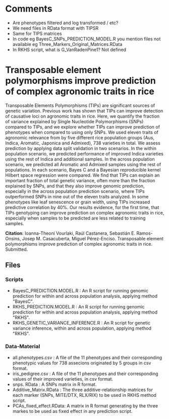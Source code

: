 # Comments
- Are phenotypes filtered and log transformed / etc?
- We need files in RData format with TIPSR
- Same for TIPS matrices
- In code eg BayesC_SNPs_PREDICTION_MODEL.R you mention files not available eg Three_Markers_Original_Matrices.RData
- In RKHS script, what is G_VanRadenPine1? Not defined

# Transposable element polymorphisms improve prediction of complex agronomic traits in rice

Transposable Elements Polymorphisms (TIPs) are significant sources of genetic variation. Previous work has shown that TIPs can improve detection of causative loci on agronomic traits in rice. Here, we quantify the fraction of variance explained by Single Nucleotide Polymorphisms (SNPs) compared to TIPs, and we explore whether TIPs can improve prediction of phenotypes when compared to using only SNPs. We used eleven traits of agronomic relevance from by five different rice population groups (Aus, Indica, Aromatic, Japonica and Admixed), 738 varieties in total. We assess prediction by applying data split validation in two scenarios. In the within population scenario, we predicted performance of improved Indica varieties using the rest of Indica and additional samples. In the across population scenario, we predicted all Aromatic and Admixed samples using the rest of populations. In each scenario, Bayes C and a Bayesian reproducible kernel Hilbert space regression were compared. We find that TIPs can explain an important fraction of total genetic variance, often more than the fraction explained by SNPs, and that they also improve genomic prediction, especially in the across population prediction scenario, where TIPs outperformed SNPs in nine out of the eleven traits analyzed. In some phenotypes like leaf senescence or grain width, using TIPs increased predictive correlation by 40%. Our results evidence, for the first time, that TIPs genotyping can improve prediction on complex agronomic traits in rice, especially when samples to be predicted are less related to training samples. 

**Citation**:  Ioanna-Theoni Vourlaki, Raúl Castanera, Sebastián E. Ramos-Onsins, Josep M. Casacuberta, Miguel Pérez-Enciso. Transposable element polymorphisms improve prediction of complex agronomic traits in rice. Submitted.



## Files
  ### Scripts 
  * BayesC_PREDICTION.MODEL.R : An R script for running genomic prediction for within and across population analysis, applying method "BayesC".   
  * RKHS_PREDICTION.MODEL.R :   An R script for running genomic prediction for within and across population analysis, applying method "RKHS".
  * RKHS_GENETIC_VARIANCE_INFERENCE.R : An R script for genetic variance inference, within and across population, applying method "RKHS".    
   ### Data-Material
   * all.phenotypes.csv : A file of the 11 phenotypes and their corresponding phenotypic values for 738 assecions originated by 5 groups in csv format. 
   * iris_pedigree.csv :  A file of the 11 phenotypes and their corresponding values of their improved varieties, in csv format.
   * snps. RData : A SNPs matrix in R format.
   * Additive_Matrix.RData : The three additive-relationship matrices for each marker (SNPs, MITE/DTX, RLX/RIX) to be used in RKHS method script. 
   * PCAs_fixed_effect.RData: A matrix in R format generating by the three markes to be used as fixed effect in any prediction script.
   
